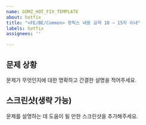 ```yaml
---
name: GOMZ_HOT_FIX_TEMPLATE
about: hotfix
title: "<FE/BE/Common> 핫픽스 내용 요약 10 ~ 15자 이내"
labels: hotfix
assignees: ''

---
```


## 문제 상황

문제가 무엇인지에 대한 명확하고 간결한 설명을 적어주세요.

## 스크린샷(생략 가능)

문제를 설명하는 데 도움이 될 만한 스크린샷을 추가해주세요.

